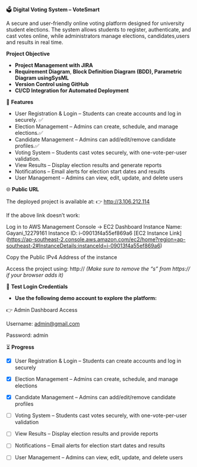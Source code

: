 🗳️ **Digital Voting System – VoteSmart**

A secure and user-friendly online voting platform designed for university student elections. The system allows students to register, authenticate, and cast votes online, while administrators manage elections, candidates,users and results in real time.


**Project Objective**

* **Project Management with JIRA**
* **Requirement Diagram**, **Block Definition Diagram (**BDD), Parametric Diagram using**SysML**
* **Version Control using GitHub**
* **CI/CD Integration for Automated Deployment**


🚀 **Features**

* User Registration & Login – Students can create accounts and log in securely. ✅
* Election Management – Admins can create, schedule, and manage elections.✅
* Candidate Management – Admins can add/edit/remove candidate profiles.✅
* Voting System – Students cast votes securely, with one-vote-per-user validation.
* View Results – Display election results and generate reports
* Notifications – Email alerts for election start dates and results
* User Management – Admins can view, edit, update, and delete users


🌐 **Public URL**

The deployed project is available at:
👉 http://3.106.212.114

If the above link doesn’t work:

  Log in to AWS Management Console → EC2 Dashboard
  Instance Name: Gayani_12279161
  Instance ID: i-09013f4a55ef869a6
  [EC2 Instance Link] (https://ap-southeast-2.console.aws.amazon.com/ec2/home?region=ap-southeast-2#InstanceDetails:instanceId=i-09013f4a55ef869a6)

  Copy the Public IPv4 Address of the instance

  Access the project using:
  http://<public-ip>
  _(Make sure to remove the “s” from https:// if your browser adds it)_


🔑 **Test Login Credentials**

* **Use the following demo account to explore the platform:**

👉 Admin Dashboard Access

  Username: admin@gmail.com
  
  Password: admin

⏳ **Progress**

- [x] User Registration & Login – Students can create accounts and log in securely  
- [x] Election Management – Admins can create, schedule, and manage elections  
- [x] Candidate Management – Admins can add/edit/remove candidate profiles  
- [ ] Voting System – Students cast votes securely, with one-vote-per-user validation  
- [ ] View Results – Display election results and provide reports  
- [ ] Notifications – Email alerts for election start dates and results  
- [ ] User Management – Admins can view, edit, update, and delete users  





